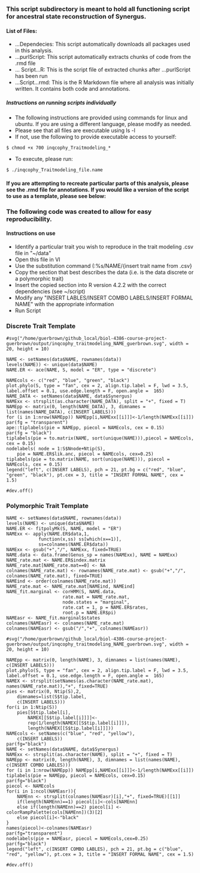 ### This script subdirectory is meant to hold all functioning script for ancestral state reconstruction of Synergus.

#### List of Files:
- ...Dependecies: This script automatically downloads all packages used in this analysis. 
- ...purlScript: This script automatically extracts chunks of code from the .rmd file
- ... Script...R: This is the script file of extracted chunks after ...purlScript has been run
- ...Script...rmd: This is the R Markdown file where all analysis was initially written. It contains both code and annotations. 

##### Instructions on running scripts individually
- The following instructions are provided using commands for linux and ubuntu. If you are using a different language, please modify as needed.
- Please see that all files are executable using ls -l
- If not, use the following to provide executable access to yourself:
```
$ chmod +x 700 inqcophy_Traitmodeling_*
```
- To execute, please run:
```
$ ./inqcophy_Traitmodeling_file.name
```

#### If you are attempting to recreate particular parts of this analysis, please see the .rmd file for annotations. If you would like a version of the script to use as a template, please see below:

### The following code was created to allow for easy reproducibility. 
#### Instructions on use
- Identify a particular trait you wish to reproduce in the trait modeling .csv file in "~/data"
- Open this file in VI
- Use the substitution command (:%s/NAME/{insert trait name from .csv}
- Copy the section that best describes the data (i.e. is the data discrete or a polymorphic trait)
- Insert the copied section into R version 4.2.2 with the correct dependencies (see ~/script)
- Modify any "INSERT LABLES/INSERT COMBO LABELS/INSERT FORMAL NAME" with the appropriate information
- Run Script

### Discrete Trait Template

```{r NAME DISCRETE, fig.height=10, fig.width=20, fig.align='center'}
#svg("/home/guerbrown/github_local/biol-4386-course-project-guerbrown/output/inqcophy_traitmodeling_NAME_guerbrown.svg", width = 20, height = 10)

NAME <- setNames(data$NAME, rownames(data))
levels(NAME)) <- unique(data$NAME)
NAME.ER <- ace(NAME, S, model = "ER", type = "discrete")

NAMEcols <- c("red", "blue", "green", "black")
plot.phylo(S, type = "fan", cex = 2, align.tip.label = F, lwd = 3.5, label.offset = 0.1, use.edge.length = F, open.angle =  165)
NAME_DATA <- setNames(data$NAME, data$Synergus)
NAMExx <- strsplit(as.character(NAME_DATA), split = "+", fixed = T)
NAMEpp <- matrix(0, length(NAME_DATA), 3, dimnames = list(names(NAME_DATA), c(INSERT LABELS)))
for (i in 1:nrow(NAMEpp)) NAMEpp[i,NAMExx[[i]]]<-1/length(NAMExx[[i]])
par(fg = "transparent")
ape::tiplabels(pie = NAMEpp, piecol = NAMEcols, cex = 0.15)
par(fg = "black")
tiplabels(pie = to.matrix(NAME, sort(unique(NAME))),piecol = NAMEcols, cex = 0.15)
nodelabels( node = 1:S$Nnode+Ntip(S),
    pie = NAME.ER$lik.anc, piecol = NAMEcols, cex=0.25)
tiplabels(pie = to.matrix(NAME, sort(unique(NAME))), piecol = NAMEcols, cex = 0.15)
legend("left", c(INSERT LABELS), pch = 21, pt.bg = c("red", "blue", "green", "black"), pt.cex = 3, title = "INSERT FORMAL NAME", cex = 1.5)

#dev.off()
```

### Polymorphic Trait Template

```{r NAME POLYMORPHIC, fig.height=10, fig.width=20, fig.align='center'}
NAME <- setNames(data$NAME, rownames(data))
levels(NAME) <- unique(data$NAME)
NAME.ER <- fitpolyMk(S, NAME, model = "ER")
NAMExx <- apply(NAME.ER$data,1,
            function(x,ss) ss[which(x==1)],
            ss=colnames(NAME.ER$data))
NAMExx <- gsub("+","/", NAMExx, fixed=TRUE)
NAME.data <- data.frame(Genus_sp = names(NAMExx), NAME = NAMExx)
NAME_rate.mat <- NAME.ER$index.matrix
NAME_rate.mat[NAME_rate.mat==0] <- NA
colnames(NAME_rate.mat) <- rownames(NAME_rate.mat) <- gsub("+","/", colnames(NAME_rate.mat), fixed=TRUE)
NAMEind <- order(colnames(NAME_rate.mat))
NAME_rate.mat <- NAME_rate.mat[NAMEind, NAMEind]
NAME_fit.marginal <- corHMM(S, NAME.data,
                     rate.mat = NAME_rate.mat,
                     node.states = "marginal",
                     rate.cat = 1, p = NAME.ER$rates,
                     root.p = NAME.ER$pi)
NAMEasr <- NAME_fit.marginal$states
colnames(NAMEasr) <- colnames(NAME_rate.mat)
colnames(NAMEasr) <- gsub("/","+", colnames(NAMEasr))

#svg("/home/guerbrown/github_local/biol-4386-course-project-guerbrown/output/inqcophy_traitmodeling_NAME_guerbrown.svg", width = 20, height = 10)

NAMEpp <- matrix(0, length(NAME), 3, dimnames = list(names(NAME), c(INSERT LABELS)))
plot.phylo(S, type = "fan", cex = 2, align.tip.label = F, lwd = 3.5, label.offset = 0.1, use.edge.length = F, open.angle =  165)
NAMEX <- strsplit(setNames(as.character(NAME_rate.mat), names(NAME_rate.mat)),"+", fixed=TRUE)
pies <- matrix(0, Ntip(S),2,
	dimnames=list(S$tip.label,
	c(INSERT LABELS)))
for(i in 1:Ntip(S)) 
	pies[S$tip.label[i],
		NAMEX[[S$tip.label[i]]]]<-
		rep(1/length(NAMEX[[S$tip.label[i]]]),
		length(NAMEX[[S$tip.label[i]]]))
NAMEcols <- setNames(c("blue", "red", "yellow"),
	c(INSERT LABELS))
par(fg="black")
NAME <- setNames(data$NAME, data$Synergus)
NAMExx <- strsplit(as.character(NAME), split = "+", fixed = T)
NAMEpp <- matrix(0, length(NAME), 3, dimnames = list(names(NAME), c(INSERT COMBO LABLES)))
for (i in 1:nrow(NAMEpp)) NAMEpp[i,NAMExx[[i]]]<-1/length(NAMExx[[i]])
tiplabels(pie = NAMEpp, piecol = NAMEcols, cex=0.15)
par(fg="black")
piecol <- NAMEcols
for(i in 1:ncol(NAMEasr)){
	NAMEnn <- strsplit(colnames(NAMEasr)[i],"+", fixed=TRUE)[[1]]
	if(length(NAMEnn)==1) piecol[i]<-cols[NAMEnn]
	else if(length(NAMEnn)==2) piecol[i] <- colorRampPalette(cols[NAMEnn])(3)[2]
	else piecol[i]<-"black"
}
names(piecol)<-colnames(NAMEasr)
par(fg="transparent")
nodelabels(pie = NAMEasr, piecol = NAMEcols,cex=0.25)
par(fg="black")
legend("left", c(INSERT COMBO LABLES), pch = 21, pt.bg = c("blue", "red", "yellow"), pt.cex = 3, title = "INSERT FORMAL NAME", cex = 1.5)

#dev.off()
```


